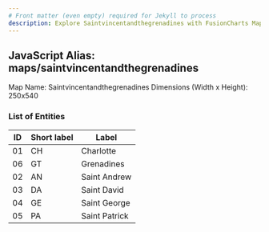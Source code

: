 ```yaml
---
# Front matter (even empty) required for Jekyll to process
description: Explore Saintvincentandthegrenadines with FusionCharts Maps – Detailed features for seamless integration. Try now & enhance your data visualization today! 
---
```


## JavaScript Alias: maps/saintvincentandthegrenadines

Map Name: Saintvincentandthegrenadines
Dimensions (Width x Height): 250x540





### List of Entities

ID | Short label | Label
---|---|---|
01|CH|Charlotte
06|GT|Grenadines
02|AN|Saint Andrew
03|DA|Saint David
04|GE|Saint George
05|PA|Saint Patrick

